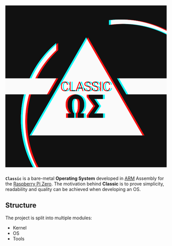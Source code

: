# ![Classic Logo](img/classic_logo_effect.png)

**`Classic`** is a bare-metal **Operating System** developed in [ARM](https://www.arm.com) Assembly for the [Raspberry Pi Zero](https://www.raspberrypi.org/products/raspberry-pi-zero/). The motivation behind **Classic** is to prove simplicity, readability and quality can be achieved when developing an OS.

## Structure

The project is split into multiple modules:

* Kernel
* OS
* Tools
